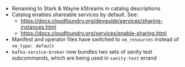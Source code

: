 * Renaming to Stark & Wayne kStreams in catalog descriptions
* Catalog enables shareable services by default. See:
  * https://docs.cloudfoundry.org/devguide/services/sharing-instances.html
  * https://docs.cloudfoundry.org/services/enable-sharing.html
* Manifest and operator files have switched to `vm_resources` instead of `vm_type: default`
* `kafka-service-broker` now bundles two sets of sanity test subcommands, which are being used in `sanity-test` errand
